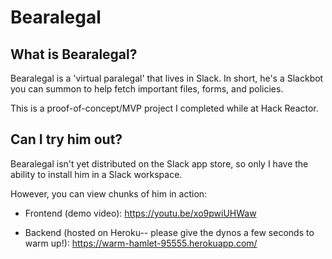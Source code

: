 # Bearalegal

## What is Bearalegal?

Bearalegal is a 'virtual paralegal' that lives in Slack. In short, he's a Slackbot you can
summon to help fetch important files, forms, and policies.

This is a proof-of-concept/MVP project I completed while at Hack Reactor. 

## Can I try him out?

Bearalegal isn't yet distributed on the Slack app store, so only I have the ability to install him in a Slack workspace.

However, you can view chunks of him in action:

- Frontend (demo video): https://youtu.be/xo9pwiUHWaw

- Backend (hosted on Heroku-- please give the dynos a few seconds to warm up!): https://warm-hamlet-95555.herokuapp.com/
